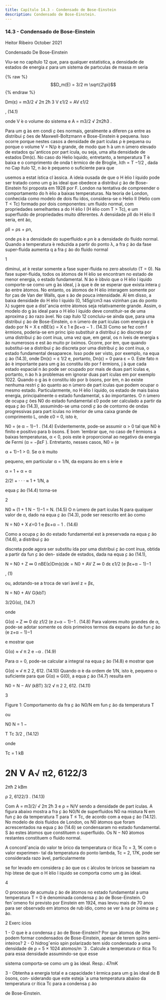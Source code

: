 ```yaml
---
title: Capítulo 14.3 - Condensado de Bose-Einstein
description: Condensado de Bose-Einstein.
---
```




### 14.3 - Condensado de Bose-Einstein

Heitor Ribeiro
October 2021

Condensado De Bose-Einstein

Viu-se no capítulo 12 que, para qualquer estatística, a densidade de estados de energia $ε$ para
um sistema de partıculas de massa $m$ seria

{% raw %}
  $$D_m(E) = 3/2 m \sqrt{2\pi}$$ 
{% endraw %}
 

Dm(ε) = m3/2
√
2π
2ħ
3
V ε1/2 = AV ε1/2

, (14.1)

onde V  ́e o volume do sistema e A =
m3/2
√
2π2ħ3
.

Para um g ́as em condi ̧c ̃oes normais, geralmente a diferen ̧ca entre as distribui ̧c ̃oes de
Maxwell-Boltzmann e Bose-Einstein  ́e pequena. Isso ocorre porque nestes casos a densidade de
part ́ıculas ρ  ́e pequena ou porque o volume V = N/ρ  ́e grande, de modo que h ́a um n ́umero elevado
de estados quˆanticos por part ́ıcula, ou seja, uma alta densidade de estados Dm(ε).
No caso do Helio lıquido, entretanto, a temperatura T  ́e baixa e o comprimento de onda
t ́ermico de de Broglie, λth ∝ T
−1/2
, dada no Cap ́ıtulo 12, n ̃ao  ́e pequeno o suficiente para que

usemos a estat ́ıstica cl ́assica.
A ideia ousada de que o H ́elio l ́ıquido pode ser tratado como um g ́as ideal que obedece a
distribui ̧c ̃ao de Bose-Einstein foi proposta em 1928 por F. London na tentativa de compreender o
comportamento do h ́elio a baixas temperaturas.
Na teoria de London, conhecida como modelo de dois flu ́ıdos, considera-se o Helio
II (Helio com T < Tc) formado por dois componentes: um fluido normal, com propriedades
semelhantes a do H ́elio I (H ́elio com T > Tc), e um superfluido de propriedades muito diferentes.
A densidade ρII do H ́elio II seria, ent ̃ao,

ρII = ρs + ρn,

onde ρs  ́e a densidade do superfluido e ρn  ́e a densidade do fluido normal. Quando a temperatura
 ́e reduzida a partir do ponto λ, a fra ̧c ̃ao da fase super-fluida aumenta q a fra ̧c ̃ao do fluido normal

1

diminui, at ́e restar somente a fase super-fluida no zero absoluto (T = 0).
Na fase super-fluida, todos os  ́atomos de H ́elio se encontram no estado de menor energia,
o estado fundamental.
N ̃ao  ́e  ́obvio que o H ́elio l ́ıquido comporte-se como um g ́as ideal, j ́a que  ́e de se esperar
que exista intera ̧c ̃ao entre  ́atomos. No entanto, os  ́atomos de H ́elio interagem somente por for ̧cas
de Van der Walls, que s ̃ao de pouca intensidade. Al ́em disso, a baixa densidade do H ́elio l ́ıquido
(0, 145g/cm3 nas vizinhan ̧cas do ponto λ) sugere que a distˆancia entre  ́atomos seja relativamente
grande. Assim, o modelo do g ́as ideal para o H ́elio l ́ıquido deve constituir-se de uma aproxima ̧c ̃ao
razo ́avel.
No cap ́ıtulo 12 concluiu-se ainda que, para uma distribui ̧c ̃ao de Bose-Einstein, o n ́umero
de part ́ıculas com energia ε  ́e dado por
N =
X
ε
nBE(ε) = X
ε
1
e
βε+α − 1
. (14.3)
Como se fez com f ́ermions, poderia-se em princ ́ıpio substituir a distribui ̧c ̃ao discreta por
uma distribui ̧c ̃ao cont ́ınua, uma vez que, em geral, os n ́ıveis de energia s ̃ao numerosos e est ̃ao muito
pr ́oximos. Ocorre, por ́em, que quando substitui-se a distribui ̧c ̃ao discreta por uma distribui ̧c ̃ao
cont ́ınua, o estado fundamental desaparece. Isso pode ser visto, por exemplo, na equa ̧c ̃ao (14.3),
onde Dn(ε) ∝ ε
1/2
e, portanto, Dn(ε) = 0 para ε = 0.
Este fato n ̃ao  ́e importante para um g ́as constitu ́ıdo por f ́ermions, j ́a que cada estado
espacial n ̃ao pode ser ocupado por mais de duas part ́ıculas e, portanto, n ̃ao h ́a problemas em
ignorar duas part ́ıculas em por exemplo 1022. Quando o g ́as  ́e constitu ́ıdo por b ́osons, por ́em, n ̃ao
existe nenhuma restri ̧c ̃ao quanto ao n ́umero de part ́ıculas que podem ocupar o mesmo estado.
Particularmente, no H ́elio l ́ıquido, os estado de mais baixa energia, principalmente o estado
fundamental, s ̃ao importantes.
O n ́umero de ocupa ̧c ̃oes N0 do estado fundamental ε0 pode ser calculado a partir da
equa ̧c ̃ao (14.3), assumindo-se uma condi ̧c ̃ao de contorno de ondas progressivas para part ́ıculas no
interior de uma caixa grande de comprimento L, onde ε0 = 0, isto  ́e,

N0 = (e
α − 1)−1
. (14.4)
Evidentemente, pode-se assumir α > 0 tal que N0  ́e finito e positivo para b ́osons. E bom  ́
lembrar que, no caso de f ́ermions a baixas temperaturas, α < 0, pois este  ́e proporcional ao negativo
da energia de Fermi (α = −βεF ). Entretanto, nesses casos, N0 = (e

α + 1)−1 > 0. Se α  ́e muito

pequeno, em particular α = 1/N, da expans ̃ao em s ́erie e

α = 1 + α + α

2/2! + · · · ≈ 1 + 1/N, a

equa ̧c ̃ao (14.4) torna-se

2

N0 ≈ (1 + 1
N
− 1)−1 = N. (14.5)
O n ́umero de part ́ıculas N para qualquer valor de α, dado na equa ̧c ̃ao (14.3), pode ser
reescrito ent ̃ao como

N = N0 +
X
ε̸=0
1
e
βε+α − 1
. (14.6)

Como a ocupa ̧c ̃ao do estado fundamental est ́a preservada na equa ̧c ̃ao (14.6), a distribui ̧c ̃ao

discreta pode agora ser substitu ́ıda por uma distribui ̧c ̃ao cont ́ınua, obtida a partir da fun ̧c ̃ao den-
sidade de estados, dada na equa ̧c ̃ao (14.1),

N = N0 +
Z ∞
0
nBE(ε)Dm(ε)dε = N0 + AV Z ∞
0
dε ε1/2
(e
βε+α − 1)−1

, (1)

ou, adotando-se a troca de vari ́avel z = βε,

N = N0 + AV G(kbT)

3/2G(α), (14.7)

onde

G(α) = Z ∞
0
dz z1/2
(e
z+α − 1)−1
. (14.8)
Para valores muito grandes de α, pode-se adotar somente os dois primeiros termos da
expans ̃ao da fun ̧c ̃ao (e
z+α − 1)−1

e mostrar que

G(α) ≈
√
π
2
e
−α
. (14.9)

Para α = 0, pode-se calcular a integral na equa ̧c ̃ao (14.8) e mostrar que

G(α) ≈
√
π
2
2, 612. (14.10)
Quando α  ́e da ordem de 1/N, isto  ́e, pequeno o suficiente para que G(α) ≈ G(0), a
equa ̧c ̃ao (14.7) resulta em

N0 = N − AV (kBT)
3/2
√
π
2
2, 612. (14.11)

3

Figure 1: Comportamento da fra ̧c ̃ao N0/N em fun ̧c ̃ao da temperatura T

ou

N0
N
= 1 −

T
Tc
3/2
, (14.12)

onde

Tc =
1
kB

2N
V A√
π2, 6122/3
=
2πħ
2
kBm

ρ
2, 6122/3
. (14.13)

Com A = m3/2/
√
2π
2ħ
3
e ρ = N/V sendo a densidade de part ́ıculas. A figura abaixo
mostra a fra ̧c ̃ao N0/N de superfluidos N0 na mistura N em fun ̧c ̃ao da temperatura T para T ≤ Tc,
de acordo com a equa ̧c ̃ao (14.12).
No modelo de dois fluidos de London, os N0  ́atomos que foram acrescentados na equa ̧c ̃ao
(14.6) se condensaram no estado fundamental. S ̃ao estes  ́atomos que constituem o superfluido. Os
N − N0  ́atomos restantes constituem o fluido normal.

A concordˆancia do valor te ́orico da temperatura cr ́ıtica Tc = 3, 1K com o valor experimen-
tal da temperatura do ponto lambda, Tc = 2, 17K, pode ser considerada razo ́avel, particularmente

se for levado em considera ̧c ̃ao que os c ́alculos te ́oricos se baseiam na hip ́otese de que o H ́elio l ́ıquido
se comporta como um g ́as ideal.

4

O processo de acumula ̧c ̃ao de  ́atomos no estado fundamental a uma temperatura T = 0
 ́e denominada condensa ̧c ̃ao de Bose-Einstein. O fenˆomeno foi previsto por Einstein em 1924,
mas levou mais de 70 anos para ser observado em  ́atomos de rub ́ıdio, como se ver ́a na pr ́oxima
se ̧c ̃ao.

2 Exerc ́ıcios

1 - O que  ́e a condensa ̧c ̃ao de Bose-Einstein? Por que  ́atomos de 3He podem formar
condensados de Bose-Einstein, apesar de terem spins semi–inteiros?
2 - O hidrogˆenio spin polarizado tem sido condensado a uma densidade de ρ = 5 ×
1024 atomos/m  ́
3
. Calcule a temperatura cr ́ıtica Tc para essa densidade assumindo-se que esse

sistema comporta-se como um g ́as ideal. Resp.: 47mK

3 - Obtenha a energia total e a capacidade t ́ermica para um g ́as ideal de B ́osons, con-
siderando que este esteja `a uma temperatura abaixo da temperatura cr ́ıtica Tc para a condensa ̧c ̃ao

de Bose-Einstein.
